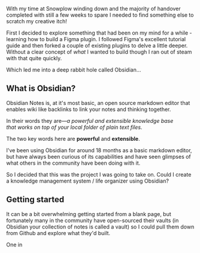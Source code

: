 With my time at Snowplow winding down and the majority of handover completed with still a few weeks to spare I needed to find something else to scratch my creative itch!

First I decided to explore something that had been on my mind for a while - learning how to build a Figma plugin. I followed Figma's excellent tutorial guide and then forked a couple of existing plugins to delve a little deeper. Without a clear concept of *what* I wanted to build though I ran out of steam with that quite quickly.

Which led me into a deep rabbit hole called Obsidian…

## What is Obsidian?
Obsidian Notes is, at it's most basic, an open source markdown editor that enables wiki like backlinks to link your notes and thinking together.

In their words they are—*a powerful and extensible knowledge base  
that works on top of your local folder of plain text files.*

The two key words here are **powerful** and **extensible**.

I've been using Obsidian for around 18 months as a basic markdown editor, but have always been curious of its capabilities and have seen glimpses of what others in the community have been doing with it.

So I decided that this was the project I was going to take on. Could I create a knowledge management system / life organizer using Obsidian?

## Getting started
It can be a bit overwhelming getting started from a blank page, but fortunately many in the community have open-sourced their vaults (in Obsidian your collection of notes is called a vault) so I could pull them down from Github and explore what they'd built.

One in 